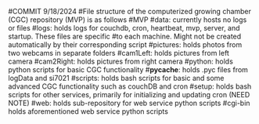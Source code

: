 #COMMIT 9/18/2024
#File structure of the computerized growing chamber (CGC) repository (MVP) is as follows
#MVP
  #data: currently hosts no logs or files
  #logs: holds logs for couchdb, cron, heartbeat, mvp, server, and startup. These files are specific
                  #to each machine. Might not be created automatically by their corresponding script
  #pictures: holds photos from two webcams in separate folders
    #cam1Left: holds pictures from left camera
    #cam2Right: holds pictures from right camera
  #python: holds python scripts for basic CGC functionality
    #__pycache__: holds .pyc files from logData and si7021
  #scripts: holds bash scripts for basic and some advanced CGC functionality such as couchDB and cron
  #setup: holds bash scripts for other services, primarily for initializing and updating cron (NEED NOTE)
  #web: holds sub-repository for web service python scripts
    #cgi-bin holds aforementioned web service python scripts
  
